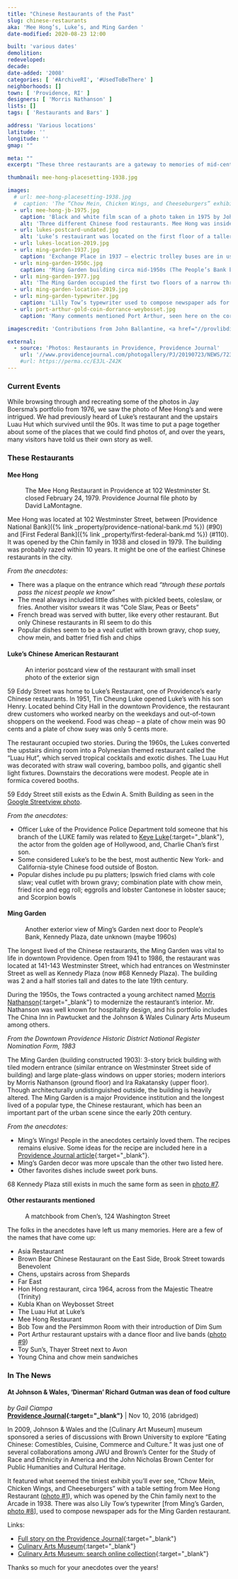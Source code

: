 ```yaml
---
title: "Chinese Restaurants of the Past"
slug: chinese-restaurants
aka: 'Mee Hong’s, Luke’s, and Ming Garden '
date-modified: 2020-08-23 12:00

built: 'various dates'
demolition:
redeveloped:
decade:
date-added: '2008'
categories: [ '#ArchiveRI', '#UsedToBeThere' ]
neighborhoods: []
town: [ 'Providence, RI' ]
designers: [ 'Morris Nathanson' ]
lists: []
tags: [ 'Restaurants and Bars' ]

address: 'Various locations'
latitude: ''
longitude: ''
gmap: ""

meta: ""
excerpt: "These three restaurants are a gateway to memories of mid-century immigrant restaurants and their impact on our taste buds."

thumbnail: mee-hong-placesetting-1938.jpg

images:
  # url: mee-hong-placesetting-1938.jpg
  #  caption: 'The “Chow Mein, Chicken Wings, and Cheeseburgers” exhibit at the Culinary Arts Museum at Johnson & Wales University featured a 1938 table and setting from Mee Hong restaurant. Providence Journal file photo November 10, 2016.'
  - url: mee-hong-jb-1975.jpg
    caption: 'Black and white film scan of a photo taken in 1975 by John Ballantine'
    alt: 'Three different Chinese food restaurants. Mee Hong was inside a two story commercial building with an enameled steel facade. Two large picture windows have large rounded outside corners while the central double door entrance has a split circle window down the center of it. A very large neon sign occupies the entire second story of the facade.'
  - url: lukes-postcard-undated.jpg
    alt: 'Luke’s restauirant was located on the first floor of a taller commercial office building. A large neon sign took up most of the space above the entrance and retail window.' 
  - url: lukes-location-2019.jpg
  - url: ming-garden-1937.jpg
    caption: 'Exchange Place in 1937 — electric trolley buses are in use. Ming’s Garden wouldn’t open for another few years in the building with the AUTO LOANS sign. The nearby Waldorf Cafeteria can be seen along with many mid-century advertising signs. John Hutchins Cady Research Scrapbooks Collection, Providence Public Library'
  - url: ming-garden-1950c.jpg
    caption: 'Ming Garden building circa mid-1950s (The People’s Bank building was constructed in 1949). John Hutchins Cady Research Scrapbooks Collection, Providence Public Library'
  - url: ming-garden-1977.jpg
    alt: 'The Ming Garden occupied the first two floors of a narrow three story commercial building. A large neon sign occupies most of the third floor, and the building shares a wall with a much taller former bank building.'
  - url: ming-garden-location-2019.jpg
  - url: ming-garden-typewriter.jpg
    caption: 'Lilly Tow’s typewriter used to compose newspaper ads for the Ming Garden Restaurant in Providence. Note card reads: “At this underwood typewriter Lilly Tow wrote the daily specials and advertisements for Ming Garden and other Tow family restaurants. Through her advertisements, Lilly was able to attract new clientele to the Tow restaurants. Her witty poems and catchy slogans were tailored for specific populations in Rhode Island.”'
  - url: port-arthur-gold-coin-dorrance-weybosset.jpg
    caption: 'Many comments mentioned Port Arthur, seen here on the corner of Dorrance and Westminster. Date unknown.'

imagescredit: 'Contributions from John Ballantine, <a href="//provlibdigital.org/islandora/object/islandora%3A5578" target="_blank">John Hutchins Cady Research Scrapbooks Collection</a> at the Providence Public Library, and Google Streetview.'

external:
  - source: 'Photos: Restaurants in Providence, Providence Journal'
    url: '//www.providencejournal.com/photogallery/PJ/20190723/NEWS/723009998/PH/1'
    #url: https://perma.cc/E3JL-Z42K
---
```



### Current Events

While browsing through and recreating some of the photos in Jay Boersma’s portfolio from 1976, we saw the photo of Mee Hong’s and were intrigued. We had previously heard of Luke’s restaurant and the upstairs Luau Hut which survived until the 90s. It was time to put a page together about some of the places that we could find photos of, and over the years, many visitors have told us their own story as well. 


### These Restaurants

#### Mee Hong

<figure class="u__img u__img--right">
  <a href="#photo-4">
    <img src="{{ site.propimg_path }}{{ page.slug }}/mee-hong-pj-undated.jpg" alt="" />
  </a>
  <figcaption>The Mee Hong Restaurant in Providence at 102 Westminster St. closed February 24, 1979. Providence Journal file photo by David LaMontagne.</figcaption>
</figure>

Mee Hong was located at 102 Westminster Street, between [Providence National Bank]({% link _property/providence-national-bank.md %}) (#90) and [First Federal Bank]({% link _property/first-federal-bank.md %}) (#110). It was opened by the Chin family in 1938 and closed in 1979. The building was probably razed within 10 years. It might be one of the earliest Chinese restaurants in the city. 

_From the anecdotes:_ 

+ There was a plaque on the entrance which read _“through these portals pass the nicest people we know”_
+ The meal always included little dishes with pickled beets, coleslaw, or fries. Another visitor swears it was “Cole Slaw, Peas or Beets”
+ French bread was served with butter, like every other restaurant. But only Chinese restaurants in RI seem to do this 
+ Popular dishes seem to be a veal cutlet with brown gravy, chop suey, chow mein, and batter fried fish and chips


#### Luke’s Chinese American Restaurant

<figure class="u__img u__img--right">
  <a href="#photo-4">
    <img src="{{ site.propimg_path }}{{ page.slug }}/lukes-postcard-undated.jpg" alt="" />
  </a>
  <figcaption>An interior postcard view of the restaurant with small inset photo of the exterior sign</figcaption>
</figure>

59 Eddy Street was home to Luke’s Restaurant, one of Providence’s early Chinese restaurants. In 1951, Tin Cheung Luke opened Luke’s with his son Henry. Located behind City Hall in the downtown Providence, the restaurant drew customers who worked nearby on the weekdays and out-of-town shoppers on the weekend. Food was cheap – a plate of chow mein was 90 cents and a plate of chow suey was only 5 cents more.

The restaurant occupied two stories. During the 1960s, the Lukes converted the upstairs dining room into a Polynesian themed restaurant called the “Luau Hut”, which served tropical cocktails and exotic dishes. The Luau Hut was decorated with straw wall covering, bamboo polls, and gigantic shell light fixtures. Downstairs the decorations were modest. People ate in formica covered booths.

59 Eddy Street still exists as the Edwin A. Smith Building as seen in the [Google Streetview photo](#photo-5).

_From the anecdotes:_ 

+ Officer Luke of the Providence Police Department told someone that his branch of the LUKE family was related to [Keye Luke](//en.wikipedia.org/wiki/Keye_Luke){:target="_blank"}, the actor from the golden age of Hollywood, and, Charlie Chan’s first son. 
+ Some considered Luke’s to be the best, most authentic New York- and California-style Chinese food outside of Boston. 
+ Popular dishes include pu pu platters; Ipswich fried clams with cole slaw; veal cutlet with brown gravy; combination plate with chow mein, fried rice and egg roll; eggrolls and lobster Cantonese in lobster sauce; and Scorpion bowls


#### Ming Garden

<figure class="u__img u__img--right">
  <a href="#photo-4">
    <img src="{{ site.propimg_path }}{{ page.slug }}/ming-garden-undated.jpg" alt="" />
  </a>
  <figcaption>Another exterior view of Ming’s Garden next door to People’s Bank, Kennedy Plaza, date unknown (maybe 1960s)</figcaption>
</figure>

The longest lived of the Chinese restaurants, the Ming Garden was vital to life in downtown Providence. Open from 1941 to 1986, the restaurant was located at 141-143 Westminster Street, which had entrances on Westminster Street as well as Kennedy Plaza (now #68 Kennedy Plaza). The building was 2 and a half stories tall and dates to the late 19th century. 

During the 1950s, the Tows contracted a young architect named [Morris Nathanson](//archive.storycorps.org/interviews/morris-nathanson-on-being-a-17-year-old-medic-in-the-pacific-theatre/){:target="_blank"} to modernize the restaurant’s interior. Mr. Nathanson was well known for hospitality design, and his portfolio includes The China Inn in Pawtucket and the Johnson & Wales Culinary Arts Museum among others.

_From the Downtown Providence Historic District National Register Nomination Form, 1983_

The Ming Garden (building constructed 1903): 3-story brick building with tiled modern entrance (similar entrance on Westminster Street side of building) and large plate-glass windows on upper stories; modern interiors by Morris Nathanson (ground floor) and Ira Rakatansky (upper floor). Though architecturally undistinguished outside, the building is heavily altered. The Ming Garden is a major Providence institution and the longest lived of a popular type, the Chinese restaurant, which has been an important part of the urban scene since the early 20th century.


_From the anecdotes:_

+ Ming’s Wings! People in the anecdotes certainly loved them. The recipes remains elusive. Some ideas for the recipe are included here in a [Providence Journal article](//www.providencejournal.com/article/20140806/entertainment/308069599){:target="_blank"}.
+ Ming’s Garden decor was more upscale than the other two listed here.
+ Other favorites dishes include sweet pork buns.

68 Kennedy Plaza still exists in much the same form as seen in [photo #7](#photo-7).


#### Other restaurants mentioned

<figure class="u__img u__img--right">
  <a href="#photo-4">
    <img src="{{ site.propimg_path }}{{ page.slug }}/chens-matchbook.jpg" alt="" />
  </a>
  <figcaption>A matchbook from Chen’s, 124 Washington Street</figcaption>
</figure>

The folks in the anecdotes have left us many memories. Here are a few of the names that have come up:

+ Asia Restaurant
+ Brown Bear Chinese Restaurant on the East Side, Brook Street towards Benevolent
+ Chens, upstairs across from Shepards
+ Far East
+ Hon Hong restaurant, circa 1964, across from the Majestic Theatre (Trinity)
+ Kubla Khan on Weybosset Street
+ The Luau Hut at Luke’s
+ Mee Hong Restaurant
+ Bob Tow and the Persimmon Room with their introduction of Dim Sum
+ Port Arthur restaurant upstairs with a dance floor and live bands ([photo #9](#photo-9))
+ Toy Sun’s, Thayer Street next to Avon
+ Young China and chow mein sandwiches


### In The News

#### At Johnson & Wales, ‘Dinerman’ Richard Gutman was dean of food culture

_by Gail Ciampa_  
**[Providence Journal](//www.providencejournal.com/entertainmentlife/20161110/at-johnson-amp-wales-dinerman-richard-gutman-was-dean-of-food-culture){:target="_blank"}** | Nov 10, 2016 (abridged)

In 2009, Johnson & Wales and the [Culinary Art Museum] museum sponsored a series of discussions with Brown University to explore “Eating Chinese: Comestibles, Cuisine, Commerce and Culture.” It was just one of several collaborations among JWU and Brown’s Center for the Study of Race and Ethnicity in America and the John Nicholas Brown Center for Public Humanities and Cultural Heritage.

It featured what seemed the tiniest exhibit you’ll ever see, “Chow Mein, Chicken Wings, and Cheeseburgers” with a table setting from Mee Hong Restaurant ([photo #1](#photo-1)), which was opened by the Chin family next to the Arcade in 1938. There was also Lily Tow’s typewriter [from Ming’s Garden, [photo #8](#photo-8)], used to compose newspaper ads for the Ming Garden restaurant.

Links:

+ [Full story on the Providence Journal](//www.providencejournal.com/entertainmentlife/20161110/at-johnson-amp-wales-dinerman-richard-gutman-was-dean-of-food-culture){:target="_blank"}
+ [Culinary Arts Museum](//www.jwu.edu/culinarymuseum/){:target="_blank"} 
+ [Culinary Arts Museum: search online collection](//culinaryartsmuseum.pastperfectonline.com){:target="_blank"} 

Thanks so much for your anecdotes over the years! 
